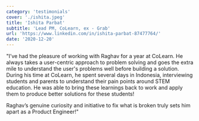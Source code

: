 ```yaml
---
category: 'testimonials'
cover: './ishita.jpeg'
title: 'Ishita Parbat'
subtitle: 'Lead PM, CoLearn, ex - Grab'
url: 'https://www.linkedin.com/in/ishita-parbat-87477764/'
date: '2020-12-20'
---
```


"I’ve had the pleasure of working with Raghav for a year at CoLearn. He always takes a user-centric approach to problem solving and goes the extra mile to understand the user's problems well before building a solution. During his time at CoLearn, he spent several days in Indonesia, interviewing students and parents to understand their pain points around STEM education. He was able to bring these learnings back to work and apply them to produce better solutions for these students! 

Raghav’s genuine curiosity and initiative to fix what is broken truly sets him apart as a Product Engineer!"
